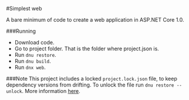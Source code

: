 #Simplest web

A bare minimum of code to create a web application in ASP.NET Core 1.0.

###Running
- Download code.
- Go to project folder. That is the folder where project.json is.
- Run `dnu restore`.
- Run `dnu build`.
- Run `dnx web`.


###Note
This project includes a locked `project.lock.json` file, to keep dependency versions from drifting. To unlock the file run `dnu restore --unlock`. More information [here](https://docs.asp.net/en/latest/dnx/projects.html#project-lock-file).